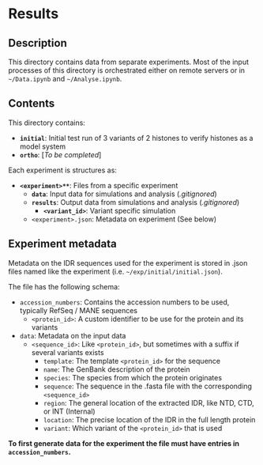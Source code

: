 # Results

## Description
This directory contains data from separate experiments.
Most of the input processes of this directory is orchestrated either on remote servers or in `~/Data.ipynb` and `~/Analyse.ipynb`.


## Contents
This directory contains:
- **`initial`**: Initial test run of 3 variants of 2 histones to verify histones as a model system
- **`ortho`**: [*To be completed*]


Each experiment is structures as:
- **`<experiment>**`**: Files from a specific experiment
    - **`data`**: Input data for simulations and analysis (*.gitignored*)
    - **`results`**: Output data from simulations and analysis (*.gitignored*)
        - **`<variant_id>`**: Variant specific simulation
    - `<experiment>.json`: Metadata on experiment (See below)


## Experiment metadata
Metadata on the IDR sequences used for the experiment is stored in .json files named like the experiment (i.e. `~/exp/initial/initial.json`).

The file has the following schema:
- `accession_numbers`: Contains the accession numbers to be used, typically RefSeq / MANE sequences
    - `<protein_id>`: A custom identifier to be use for the protein and its variants
- `data`: Metadata on the input data
    - `<sequence_id>`: Like `<protein_id>`, but sometimes with a suffix if several variants exists
        - `template`: The template `<protein_id>` for the sequence
        - `name`: The GenBank description of the protein
        - `species`: The species from which the protein originates
        - `sequence`: The sequence in the .fasta file with the corresponding `<sequence_id>`
        - `region`: The general location of the extracted IDR, like NTD, CTD, or INT (Internal)
        - `location`: The precise location of the IDR in the full length protein
        - `variant`: Which variant of the `<protein_id>` that is used

**To first generate data for the experiment the file must have entries in `accession_numbers`.**
